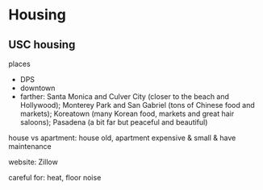 <!-- toc -->
# Housing

## USC housing

places

- DPS
- downtown
- farther: Santa Monica and Culver City (closer to the beach and Hollywood);
    Monterey Park and San Gabriel (tons of Chinese food and markets);
    Koreatown (many Korean food, markets and great hair saloons);
    Pasadena (a bit far but peaceful and beautiful)

house vs apartment: house old, apartment expensive & small & have maintenance

website: Zillow

careful for: heat, floor noise
